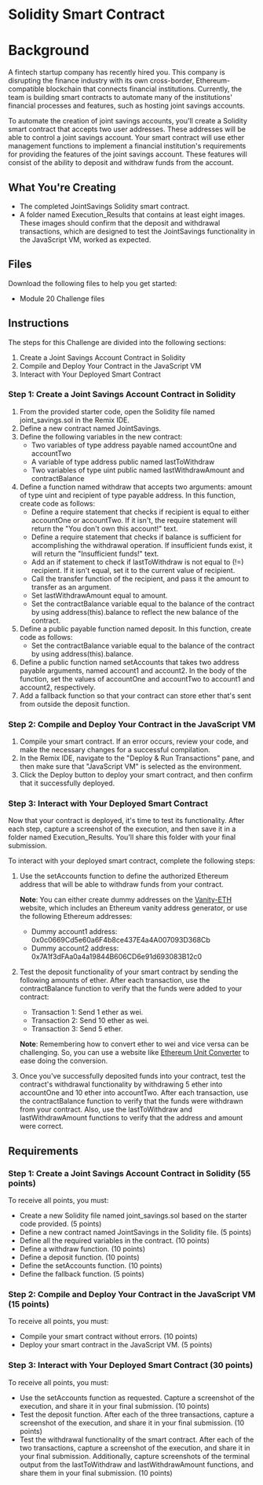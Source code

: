 # Solidity Smart Contract

# Background

A fintech startup company has recently hired you. This company is disrupting the finance industry with its own cross-border, Ethereum-compatible blockchain that connects financial institutions. Currently, the team is building smart contracts to automate many of the institutions' financial processes and features, such as hosting joint savings accounts.

To automate the creation of joint savings accounts, you'll create a Solidity smart contract that accepts two user addresses. These addresses will be able to control a joint savings account. Your smart contract will use ether management functions to implement a financial institution's requirements for providing the features of the joint savings account. These features will consist of the ability to deposit and withdraw funds from the account.

## What You're Creating

- The completed JointSavings Solidity smart contract.
- A folder named Execution_Results that contains at least eight images. These images should confirm that the deposit and withdrawal transactions, which are designed to test the JointSavings functionality in the JavaScript VM, worked as expected.

## Files

Download the following files to help you get started:

- Module 20 Challenge files

## Instructions

The steps for this Challenge are divided into the following sections:

1. Create a Joint Savings Account Contract in Solidity
2. Compile and Deploy Your Contract in the JavaScript VM
3. Interact with Your Deployed Smart Contract

### Step 1: Create a Joint Savings Account Contract in Solidity

1. From the provided starter code, open the Solidity file named joint_savings.sol in the Remix IDE.
2. Define a new contract named JointSavings.
3. Define the following variables in the new contract:
   - Two variables of type address payable named accountOne and accountTwo
   - A variable of type address public named lastToWithdraw
   - Two variables of type uint public named lastWithdrawAmount and contractBalance
4. Define a function named withdraw that accepts two arguments: amount of type uint and recipient of type payable address. In this function, create code as follows:
   - Define a require statement that checks if recipient is equal to either accountOne or accountTwo. If it isn't, the require statement will return the "You don't own this account!" text.
   - Define a require statement that checks if balance is sufficient for accomplishing the withdrawal operation. If insufficient funds exist, it will return the "Insufficient funds!" text.
   - Add an if statement to check if lastToWithdraw is not equal to (!=) recipient. If it isn't equal, set it to the current value of recipient.
   - Call the transfer function of the recipient, and pass it the amount to transfer as an argument.
   - Set lastWithdrawAmount equal to amount.
   - Set the contractBalance variable equal to the balance of the contract by using address(this).balance to reflect the new balance of the contract.
5. Define a public payable function named deposit. In this function, create code as follows:
   - Set the contractBalance variable equal to the balance of the contract by using address(this).balance.
6. Define a public function named setAccounts that takes two address payable arguments, named account1 and account2. In the body of the function, set the values of accountOne and accountTwo to account1 and account2, respectively.
7. Add a fallback function so that your contract can store ether that's sent from outside the deposit function.

### Step 2: Compile and Deploy Your Contract in the JavaScript VM

1. Compile your smart contract. If an error occurs, review your code, and make the necessary changes for a successful compilation.
2. In the Remix IDE, navigate to the "Deploy & Run Transactions" pane, and then make sure that "JavaScript VM" is selected as the environment.
3. Click the Deploy button to deploy your smart contract, and then confirm that it successfully deployed.

### Step 3: Interact with Your Deployed Smart Contract

Now that your contract is deployed, it's time to test its functionality. After each step, capture a screenshot of the execution, and then save it in a folder named Execution_Results. You'll share this folder with your final submission.

To interact with your deployed smart contract, complete the following steps:

1. Use the setAccounts function to define the authorized Ethereum address that will be able to withdraw funds from your contract.

   **Note**: You can either create dummy addresses on the [Vanity-ETH](https://vanity-eth.tk) website, which includes an Ethereum vanity address generator, or use the following Ethereum addresses:
   
   - Dummy account1 address: 0x0c0669Cd5e60a6F4b8ce437E4a4A007093D368Cb
   - Dummy account2 address: 0x7A1f3dFAa0a4a19844B606CD6e91d693083B12c0

2. Test the deposit functionality of your smart contract by sending the following amounts of ether. After each transaction, use the contractBalance function to verify that the funds were added to your contract:

   - Transaction 1: Send 1 ether as wei.
   - Transaction 2: Send 10 ether as wei.
   - Transaction 3: Send 5 ether.

   **Note**: Remembering how to convert ether to wei and vice versa can be challenging. So, you can use a website like [Ethereum Unit Converter](https://eth-converter.com) to ease doing the conversion.

3. Once you've successfully deposited funds into your contract, test the contract's withdrawal functionality by withdrawing 5 ether into accountOne and 10 ether into accountTwo. After each transaction, use the contractBalance function to verify that the funds were withdrawn from your contract. Also, use the lastToWithdraw and lastWithdrawAmount functions to verify that the address and amount were correct.

## Requirements

### Step 1: Create a Joint Savings Account Contract in Solidity (55 points)

To receive all points, you must:

- Create a new Solidity file named joint_savings.sol based on the starter code provided. (5 points)
- Define a new contract named JointSavings in the Solidity file. (5 points)
- Define all the required variables in the contract. (10 points)
- Define a withdraw function. (10 points)
- Define a deposit function. (10 points)
- Define the setAccounts function. (10 points)
- Define the fallback function. (5 points)

### Step 2: Compile and Deploy Your Contract in the JavaScript VM (15 points)

To receive all points, you must:

- Compile your smart contract without errors. (10 points)
- Deploy your smart contract in the JavaScript VM. (5 points)

### Step 3: Interact with Your Deployed Smart Contract (30 points)

To receive all points, you must:

- Use the setAccounts function as requested. Capture a screenshot of the execution, and share it in your final submission. (10 points)
- Test the deposit function. After each of the three transactions, capture a screenshot of the execution, and share it in your final submission. (10 points)
- Test the withdrawal functionality of the smart contract. After each of the two transactions, capture a screenshot of the execution, and share it in your final submission. Additionally, capture screenshots of the terminal output from the lastToWithdraw and lastWithdrawAmount functions, and share them in your final submission. (10 points)
